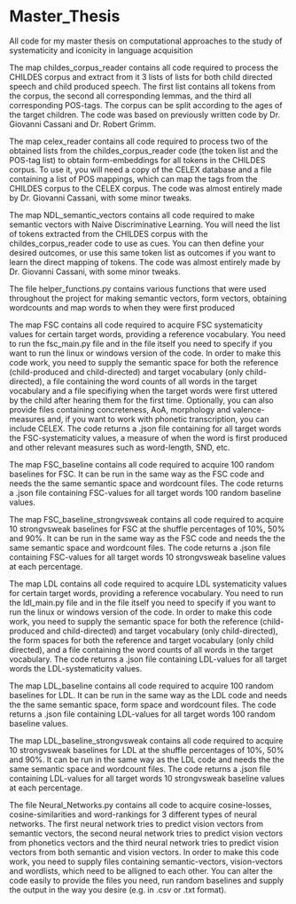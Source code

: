 # Master_Thesis
All code for my master thesis on computational approaches to the study of systematicity and iconicity in language acquisition

The map childes_corpus_reader contains all code required to process the CHILDES corpus and extract from it 3 lists of lists for both child directed speech and child produced speech. The first list contains all tokens from the corpus, the second all corresponding lemmas, and the third all corresponding POS-tags. The corpus can be split according to the ages of the target children. The code was based on previously written code by Dr. Giovanni Cassani and Dr. Robert Grimm.

The map celex_reader contains all code required to process two of the obtained lists from the childes_corpus_reader code (the token list and the POS-tag list) to obtain form-embeddings for all tokens in the CHILDES corpus. To use it, you will need a copy of the CELEX database and a file containing a list of POS mappings, which can map the tags from the CHILDES corpus to the CELEX corpus. The code was almost entirely made by Dr. Giovanni Cassani, with some minor tweaks.

The map NDL_semantic_vectors contains all code required to make semantic vectors with Naive Discriminative Learning. You will need the list of tokens extracted from the CHILDES corpus with the childes_corpus_reader code to use as cues. You can then define your desired outcomes, or use this same token list as outcomes if you want to learn the direct mapping of tokens. The code was almost entirely made by Dr. Giovanni Cassani, with some minor tweaks.

The file helper_functions.py contains various functions that were used throughout the project for making semantic vectors, form vectors, obtaining wordcounts and map words to when they were first produced

The map FSC contains all code required to acquire FSC systematicity values for certain target words, providing a reference vocabulary. You need to run the fsc_main.py file and in the file itself you need to specify if you want to run the linux or windows version of the code. In order to make this code work, you need to supply the semantic space for both the reference (child-produced and child-directed) and target vocabulary (only child-directed), a file containing the word counts of all words in the target vocabulary and a file specifiying when the target words were first uttered by the child after hearing them for the first time. Optionally, you can also provide files containing concreteness, AoA, morphology and valence-measures and, if you want to work with phonetic transcription, you can include CELEX. The code returns a .json file containing for all target words the FSC-systematicity values, a measure of when the word is first produced and other relevant measures such as word-length, SND, etc.

The map FSC_baseline contains all code required to acquire 100 random baselines for FSC. It can be run in the same way as the FSC code and needs the the same semantic space and wordcount files. The code returns a .json file containing FSC-values for all target words 100 random baseline values.

The map FSC_baseline_strongvsweak contains all code required to acquire 10 strongvsweak baselines for FSC at the shuffle percentages of 10%, 50% and 90%. It can be run in the same way as the FSC code and needs the the same semantic space and wordcount files. The code returns a .json file containing FSC-values for all target words 10 strongvsweak baseline values at each percentage.

The map LDL contains all code required to acquire LDL systematicity values for certain target words, providing a reference vocabulary. You need to run the ldl_main.py file and in the file itself you need to specify if you want to run the linux or windows version of the code. In order to make this code work, you need to supply the semantic space for both the reference (child-produced and child-directed) and target vocabulary (only child-directed), the form spaces for both the reference and target vocabulary (only child directed), and a file containing the word counts of all words in the target vocabulary. The code returns a .json file containing LDL-values for all target words the LDL-systematicity values.

The map LDL_baseline contains all code required to acquire 100 random baselines for LDL. It can be run in the same way as the LDL code and needs the the same semantic space, form space and wordcount files. The code returns a .json file containing LDL-values for all target words 100 random baseline values.

The map LDL_baseline_strongvsweak contains all code required to acquire 10 strongvsweak baselines for LDL at the shuffle percentages of 10%, 50% and 90%. It can be run in the same way as the LDL code and needs the the same semantic space and wordcount files. The code returns a .json file containing LDL-values for all target words 10 strongvsweak baseline values at each percentage.

The file Neural_Networks.py contains all code to acquire cosine-losses, cosine-similarities and word-rankings for 3 different types of neural networks. The first neural network tries to predict vision vectors from semantic vectors, the second neural network tries to predict vision vectors from phonetics vectors and the third neural network tries to predict vision vectors from both semantic and vision vectors. In order to make this code work, you need to supply files containing semantic-vectors, vision-vectors and wordlists, which need to be alligned to each other. You can alter the code easily to provide the files you need, run random baselines and supply the output in the way you desire (e.g. in .csv or .txt format).
